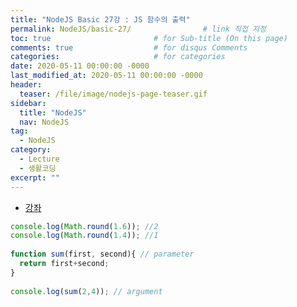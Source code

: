 ```yaml
---
title: "NodeJS Basic 27강 : JS 함수의 출력"
permalink: NodeJS/basic-27/                # link 직접 지정
toc: true                       # for Sub-title (On this page)
comments: true                  # for disqus Comments
categories:                     # for categories
date: 2020-05-11 00:00:00 -0000
last_modified_at: 2020-05-11 00:00:00 -0000
header:
  teaser: /file/image/nodejs-page-teaser.gif
sidebar:
  title: "NodeJS"
  nav: NodeJS
tag:
  - NodeJS
category:
  - Lecture
  - 생활코딩
excerpt: ""
---
```


* [강좌](https://opentutorials.org/course/3332/21126)

```js
console.log(Math.round(1.6)); //2
console.log(Math.round(1.4)); //1
 
function sum(first, second){ // parameter
  return first+second;
}
 
console.log(sum(2,4)); // argument
```